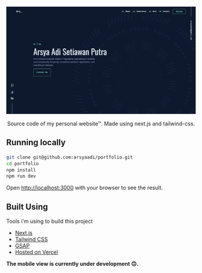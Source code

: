 <p align="center">
  <img src="/public/preview.png" alt='preview'>
</p>
<p align="center">
  Source code of my personal website™</a>. Made using next.js and tailwind-css.
</p>

## Running locally

```bash
git clone git@github.com:arsyaadi/portfolio.git
cd portfolio
npm install
npm run dev
```

Open [http://localhost:3000](http://localhost:3000) with your browser to see the result.

## Built Using

Tools i'm using to build this project

- [Next.js](https://nextjs.org/)
- [Tailwind CSS](https://tailwindcss.com/)
- [GSAP](https://github.com/greensock/GSAP)
- [Hosted on Vercel](https://vercel.com)

**The mobile view is currently under development 🙃.**
